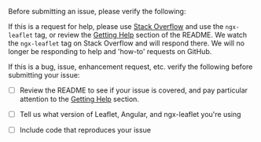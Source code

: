 Before submitting an issue, please verify the following:

If this is a request for help, please use [Stack Overflow](https://stackoverflow.com/questions/tagged/ngx-leaflet) and use the `ngx-leaflet` tag, or review the [Getting Help](https://github.com/Asymmetrik/ngx-leaflet#help) section of the README. We watch the `ngx-leaflet` tag on Stack Overflow and will respond there. We will no longer be responding to help and 'how-to' requests on GitHub.

If this is a bug, issue, enhancement request, etc. verify the following before submitting your issue:

- [ ] Review the README to see if your issue is covered, and pay particular attention to the [Getting Help](https://github.com/Asymmetrik/ngx-leaflet#help) section.
- [ ] Tell us what version of Leaflet, Angular, and ngx-leaflet you're using
- [ ] Include code that reproduces your issue

